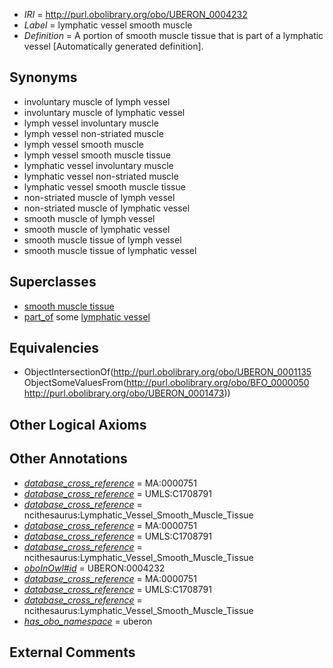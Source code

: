  * *IRI* = http://purl.obolibrary.org/obo/UBERON_0004232
 * *Label* = lymphatic vessel smooth muscle
 * *Definition* = A portion of smooth muscle tissue that is part of a lymphatic vessel [Automatically generated definition].

## Synonyms

 * involuntary muscle of lymph vessel
 * involuntary muscle of lymphatic vessel
 * lymph vessel involuntary muscle
 * lymph vessel non-striated muscle
 * lymph vessel smooth muscle
 * lymph vessel smooth muscle tissue
 * lymphatic vessel involuntary muscle
 * lymphatic vessel non-striated muscle
 * lymphatic vessel smooth muscle tissue
 * non-striated muscle of lymph vessel
 * non-striated muscle of lymphatic vessel
 * smooth muscle of lymph vessel
 * smooth muscle of lymphatic vessel
 * smooth muscle tissue of lymph vessel
 * smooth muscle tissue of lymphatic vessel

## Superclasses

 * [smooth muscle tissue](../../UBERON/35/UBERON_0001135.md)
 * [part_of](../../BFO/50/BFO_0000050.md) some [lymphatic vessel](../../UBERON/73/UBERON_0001473.md)

## Equivalencies

 * ObjectIntersectionOf(<http://purl.obolibrary.org/obo/UBERON_0001135> ObjectSomeValuesFrom(<http://purl.obolibrary.org/obo/BFO_0000050> <http://purl.obolibrary.org/obo/UBERON_0001473>))

## Other Logical Axioms


## Other Annotations

 * *[database_cross_reference](../../ef/oboInOwl#hasDbXref.md)* = MA:0000751
 * *[database_cross_reference](../../ef/oboInOwl#hasDbXref.md)* = UMLS:C1708791
 * *[database_cross_reference](../../ef/oboInOwl#hasDbXref.md)* = ncithesaurus:Lymphatic_Vessel_Smooth_Muscle_Tissue
 * *[database_cross_reference](../../ef/oboInOwl#hasDbXref.md)* = MA:0000751
 * *[database_cross_reference](../../ef/oboInOwl#hasDbXref.md)* = UMLS:C1708791
 * *[database_cross_reference](../../ef/oboInOwl#hasDbXref.md)* = ncithesaurus:Lymphatic_Vessel_Smooth_Muscle_Tissue
 * *[oboInOwl#id](../../id/oboInOwl#id.md)* = UBERON:0004232
 * *[database_cross_reference](../../ef/oboInOwl#hasDbXref.md)* = MA:0000751
 * *[database_cross_reference](../../ef/oboInOwl#hasDbXref.md)* = UMLS:C1708791
 * *[database_cross_reference](../../ef/oboInOwl#hasDbXref.md)* = ncithesaurus:Lymphatic_Vessel_Smooth_Muscle_Tissue
 * *[has_obo_namespace](../../ce/oboInOwl#hasOBONamespace.md)* = uberon

## External Comments

